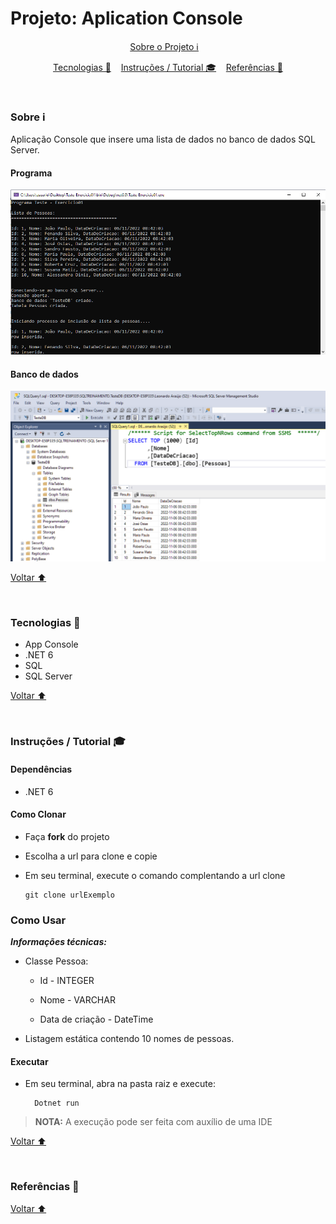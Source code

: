 # Projeto: Aplication Console

<div align="center" id="indice">
  <a href="#sobre">Sobre o Projeto ℹ️</a>&nbsp;&nbsp;&nbsp;
  
  <a href="#tecno">Tecnologias 🚀</a>&nbsp;&nbsp;&nbsp;
  <a href="#instrucoes">Instruções / Tutorial 🎓</a>&nbsp;&nbsp;&nbsp;
  <a href="#referencias">Referências 🔗</a>  
</div>
<br/>

### <span id="sobre">Sobre ℹ️</span>

Aplicação Console que insere uma lista de dados no banco de dados SQL Server.

#### Programa
![](about-project/images/programa-console.PNG) 

#### Banco de dados
![](about-project/images/banco-de-dados.PNG)


[Voltar ⬆️](#indice)

<br/>

### <span id="tecno">Tecnologias 🚀</span>

- App Console
- .NET 6
- SQL
- SQL Server

[Voltar ⬆️](#indice)

<br/>

### <span id="instrucoes">Instruções / Tutorial 🎓</span>

#### Dependências 

- .NET 6 

#### Como Clonar

* Faça **fork** do projeto

* Escolha a url para clone e copie

* Em seu terminal, execute o comando complentando a url clone

      git clone urlExemplo


### Como Usar

***Informações técnicas:***

- Classe Pessoa:

    - Id - INTEGER

    - Nome - VARCHAR

    - Data de criação - DateTime

- Listagem estática contendo 10 nomes de pessoas. 

#### Executar

- Em seu terminal, abra na pasta raiz e execute: 

	    Dotnet run

>**NOTA:** A execução pode ser feita com auxílio de uma IDE



[Voltar ⬆️](#indice)

<br/>

### <span id="referencias">Referências 🔗</span>

[Voltar ⬆️](#indice)

